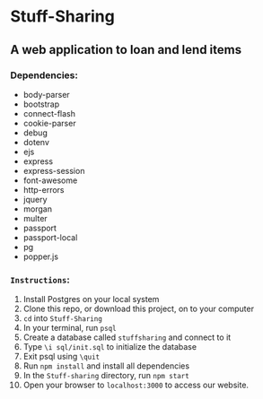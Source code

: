 # Stuff-Sharing

## A web application to loan and lend items

### Dependencies:
* body-parser
* bootstrap
* connect-flash
* cookie-parser
* debug
* dotenv
* ejs
* express
* express-session
* font-awesome
* http-errors
* jquery
* morgan
* multer
* passport
* passport-local
* pg
* popper.js

### `Instructions`:
1. Install Postgres on your local system
2. Clone this repo, or download this project, on to your computer
3. `cd` into `Stuff-Sharing`
4. In your terminal, run `psql`
5. Create a database called `stuffsharing` and connect to it
6. Type `\i sql/init.sql` to initialize the database 
7. Exit psql using `\quit`
8. Run `npm install` and install all dependencies
9. In the `Stuff-sharing` directory, run `npm start`
10. Open your browser to `localhost:3000` to access our website.
